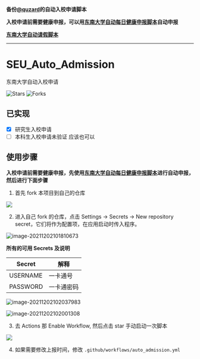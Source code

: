 **备份[@quzard](https://github.com/quzard)的自动入校申请脚本**

**入校申请前需要健康申报，可以用[东南大学自动每日健康申报脚本](https://github.com/zgzhengSEU/SEU-Auto-Health-Declaration)自动申报**

**[东南大学自动请假脚本](https://github.com/zgzhengSEU/SEU_Auto_Leave_backup)**

--------

# SEU_Auto_Admission
东南大学自动入校申请

![Stars](https://img.shields.io/github/stars/quzard/SEU_Auto_Admission.svg)
![Forks](https://img.shields.io/github/forks/quzard/SEU_Auto_Admission.svg)

## 已实现

- [x] 研究生入校申请
- [ ] 本科生入校申请未验证 应该也可以

## 使用步骤

**入校申请前需要健康申报，先使用[东南大学自动每日健康申报脚本](https://github.com/zgzhengSEU/SEU-Auto-Health-Declaration)进行自动申报，然后进行下面步骤**

1. 首先 fork 本项目到自己的仓库

![](https://cdn.jsdelivr.net/gh/zgzhengSEU/imagebed/Image/202112021430674.png)

2. 进入自己 fork 的仓库，点击 Settings -> Secrets -> New repository secret，它们将作为配置项，在应用启动时传入程序。

![image-20211202101810673](https://cdn.jsdelivr.net/gh/zgzhengSEU/imagebed/Image/202112021018740.png)

**所有的可用 Secrets 及说明**

| Secret     | 解释                                                         |
| ---------- | ------------------------------------------------------------ |
| USERNAME   | 一卡通号                                                     |
| PASSWORD   | 一卡通密码                                                   |

![image-20211202102037983](https://cdn.jsdelivr.net/gh/zgzhengSEU/imagebed/Image/202112021020047.png)

![image-20211202102001308](https://cdn.jsdelivr.net/gh/zgzhengSEU/imagebed/Image/202112021020697.png)

3. 去 Actions 那 Enable Workflow, 然后点击 star 手动启动一次脚本

![](https://cdn.jsdelivr.net/gh/zgzhengSEU/imagebed/Image/202112021433604.png)

4. 如果需要修改上报时间，修改 `.github/workflows/auto_admission.yml`
